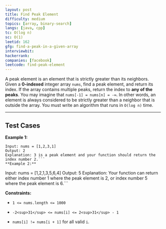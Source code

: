 ```yaml
---
layout: post
title: Find Peak Element
difficulty: medium
topics: [array, binary-search]
langs: [java, cpp]
tc: O(log n)
sc: O(1)
leetid: 162
gfg: find-a-peak-in-a-given-array
interviewbit: 
hackerrank: 
companies: [facebook]
leetcode: find-peak-element
---
```

A peak element is an element that is strictly greater than its neighbors.
Given a **0-indexed** integer array `nums`, find a peak element, and return its index. If the array contains multiple peaks, return the index to **any of the peaks**.
You may imagine that `nums[-1] = nums[n] = -∞`. In other words, an element is always considered to be strictly greater than a neighbor that is outside the array.
You must write an algorithm that runs in `O(log n)` time.
 
---
## Test Cases
**Example 1:**
```
Input: nums = [1,2,3,1]
Output: 2
Explanation: 3 is a peak element and your function should return the index number 2.```
**Example 2:**
```
Input: nums = [1,2,1,3,5,6,4]
Output: 5
Explanation: Your function can return either index number 1 where the peak element is 2, or index number 5 where the peak element is 6.```
 
**Constraints:**
	
* `1 <= nums.length <= 1000`
	
* `-2<sup>31</sup> <= nums[i] <= 2<sup>31</sup> - 1`
	
* `nums[i] != nums[i + 1]` for all valid `i`.

